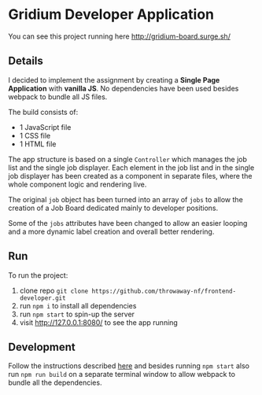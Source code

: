 # Gridium Developer Application

You can see this project running here http://gridium-board.surge.sh/

## Details

I decided to implement the assignment by creating a **Single Page Application** with **vanilla JS**. No dependencies have been used besides webpack to bundle all JS files.

The build consists of:
- 1 JavaScript file
- 1 CSS file
- 1 HTML file

The app structure is based on a single `Controller` which manages the job list and the single job displayer. Each element in the job list and in the single job displayer has been created as a component in separate files, where the whole component logic and rendering live.

The original `job` object has been turned into an array of `jobs` to allow the creation of a Job Board dedicated mainly to developer positions.

Some of the `jobs` attributes have been changed to allow an easier looping and a more dynamic label creation and overall better rendering.

## Run

To run the project:

1. clone repo `git clone https://github.com/throwaway-nf/frontend-developer.git`
2. run `npm i` to install all dependencies
3. run `npm start` to spin-up the server
4. visit http://127.0.0.1:8080/ to see the app running

## Development

Follow the instructions described [here](#run) and besides running `npm start` also run `npm run build` on a separate terminal window to allow webpack to bundle all the dependencies.